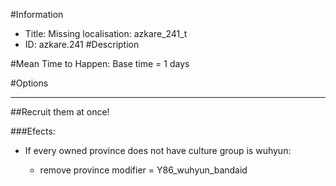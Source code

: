 #Information
 - Title: Missing localisation: azkare_241_t
 - ID: azkare.241
#Description

#Mean Time to Happen:
Base time = 1 days

#Options

___
##Recruit them at once!

###Efects:<ul><li>If every owned province does not have culture group is wuhyun:</li><ul><li>remove province modifier = Y86_wuhyun_bandaid</li></ul></ul>
